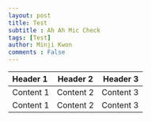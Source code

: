 ```yaml
---
layout: post
title: Test
subtitle : Ah Ah Mic Check
tags: [Test]
author: Minji Kwon
comments : False
---
```


| Header 1  | Header 2 | Header 3 |
| :------- | :-------: | -------: |
| Content 1 | Content 2 | Content 3 |
| Content 1 | Content 2 | Content 3 |
